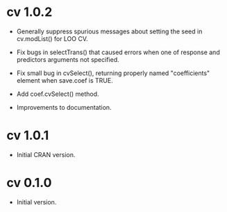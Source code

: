 # cv 1.0.2

- Generally suppress spurious messages about setting the seed in cv.modList() for LOO CV.

- Fix bugs in selectTrans() that caused errors when one of response and predictors arguments not specified.

- Fix small bug in cvSelect(), returning properly named "coefficients" element when save.coef is TRUE.

- Add coef.cvSelect() method.

- Improvements to documentation.

# cv 1.0.1

- Initial CRAN version.

# cv 0.1.0

- Initial version.
